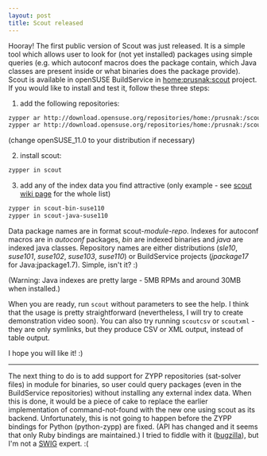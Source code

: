 ```yaml
---
layout: post
title: Scout released
---
```


Hooray! The first public version of Scout was just released. It is a simple tool which allows user to look for (not yet installed) packages using simple queries (e.g. which autoconf macros does the package contain, which Java classes are present inside or what binaries does the package provide). Scout is available in openSUSE BuildService in [home:prusnak:scout](https://build.opensuse.org/project/show?project=home:prusnak:scout) project. If you would like to install and test it, follow these three steps:

1. add the following repositories:

~~~bash
zypper ar http://download.opensuse.org/repositories/home:/prusnak:/scout/openSUSE_11.0 scout
zypper ar http://download.opensuse.org/repositories/home:/prusnak:/scout/data scout-data
~~~

(change openSUSE_11.0 to your distribution if necessary)

2. install scout:

~~~bash
zypper in scout
~~~

3. add any of the index data you find attractive (only example - see [scout wiki page](http://en.opensuse.org/Scout) for the whole list)

~~~bash
zypper in scout-bin-suse110
zypper in scout-java-suse110
~~~

Data package names are in format scout-*module*-*repo*. Indexes for autoconf macros are in *autoconf* packages, *bin* are indexed binaries and *java* are indexed java classes. Repository names are either distributions (*sle10*, *suse101*, *suse102*, *suse103*, *suse110*) or BuildService projects (*jpackage17* for Java:jpackage1.7). Simple, isn't it? :)

(Warning: Java indexes are pretty large - 5MB RPMs and around 30MB when installed.)

When you are ready, run `scout` without parameters to see the help. I think that the usage is pretty straightforward (nevertheless, I will try to create demonstration video soon). You can also try running `scoutcsv` or `scoutxml` - they are only symlinks, but they produce CSV or XML output, instead of table output.

I hope you will like it! :)

-----

The next thing to do is to add support for ZYPP repositories (sat-solver files) in module for binaries, so user could query packages (even in the BuildService repositories) without installing any external index data. When this is done, it would be a piece of cake to replace the earlier implementation of command-not-found with the new one using scout as its backend. Unfortunately, this is not going to happen before the ZYPP bindings for Python (python-zypp) are fixed. (API has changed and it seems that only Ruby bindings are maintained.) I tried to fiddle with it ([bugzilla](http://bugzilla.novell.com/show_bug.cgi?id=391831)), but I'm not a [SWIG](http://www.swig.org/) expert. :(
